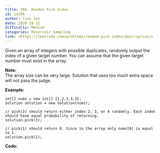 ```yaml
---
title: 398. Random Pick Index
id: id398
author: Tian Jun
date: 2020-10-31
difficulty: Medium
categories: Reservoir Sampling
link: <https://leetcode.com/problems/random-pick-index/description/>
---
```


Given an array of integers with possible duplicates, randomly output the index
of a given target number. You can assume that the given target number must
exist in the array.

**Note:**  
The array size can be very large. Solution that uses too much extra space will
not pass the judge.

**Example:**
            int[] nums = new int[] {1,2,3,3,3};    Solution solution = new Solution(nums);        // pick(3) should return either index 2, 3, or 4 randomly. Each index should have equal probability of returning.    solution.pick(3);        // pick(1) should return 0. Since in the array only nums[0] is equal to 1.    solution.pick(1);    


**Code:**
